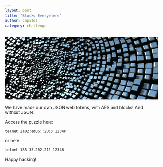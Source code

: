 ```yaml
---
layout: post
title: "Blocks Everywhere"
author: capitol
category: challenge
---
```

![blocks](/images/blocks.jpg)

We have made our own JSON web tokens, with AES and blocks! And without JSON.

Access the puzzle here:

```bash
telnet 2a02:ed06::2033 12348
```

or here

```bash
telnet 185.35.202.212 12348
```

Happy hacking!